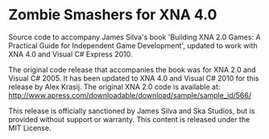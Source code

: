 Zombie Smashers for XNA 4.0
===========================

Source code to accompany James Silva&#39;s book &#39;Building XNA 2.0 Games: A Practical Guide for Independent Game Development&#39;, updated to work with XNA 4.0 and Visual C# Express 2010.  

The original code release that accompanies the book was for XNA 2.0 and Visual C# 2005.  It has been updated to XNA 4.0 and Visual C# 2010 for this release by Alex Krasij.  The original XNA 2.0 code is available at: http://www.apress.com/downloadable/download/sample/sample_id/566/  


This release is officially sanctioned by James Silva and Ska Studios, but is provided without support or warranty.  This content is released under the MIT License.
